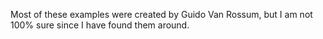 Most of these examples were created by Guido Van Rossum, but I am not 100% sure since I have found them around.